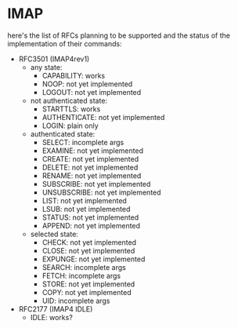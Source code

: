 IMAP
===

here's the list of RFCs planning to be supported and the status of the
implementation of their commands:

- RFC3501 (IMAP4rev1)
  - any state:
    - CAPABILITY: works
    - NOOP: not yet implemented
    - LOGOUT: not yet implemented
  - not authenticated state:
    - STARTTLS: works
    - AUTHENTICATE: not yet implemented
    - LOGIN: plain only
  - authenticated state:
    - SELECT: incomplete args
    - EXAMINE: not yet implemented
    - CREATE: not yet implemented
    - DELETE: not yet implemented
    - RENAME: not yet implemented
    - SUBSCRIBE: not yet implemented
    - UNSUBSCRIBE: not yet implemented
    - LIST: not yet implemented
    - LSUB: not yet implemented
    - STATUS: not yet implemented
    - APPEND: not yet implemented
  - selected state:
    - CHECK: not yet implemented
    - CLOSE: not yet implemented
    - EXPUNGE: not yet implemented
    - SEARCH: incomplete args
    - FETCH: incomplete args
    - STORE: not yet implemented
    - COPY: not yet implemented
    - UID: incomplete args
- RFC2177 (IMAP4 IDLE)
  - IDLE: works?
